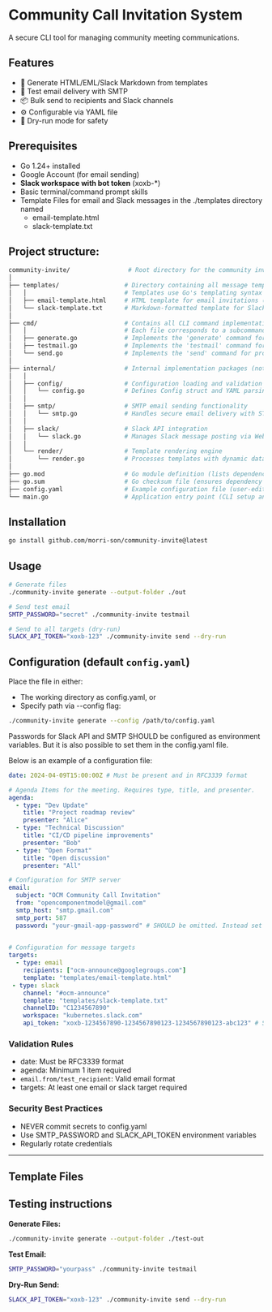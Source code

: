 # Community Call Invitation System

A secure CLI tool for managing community meeting communications.

## Features

- 📄 Generate HTML/EML/Slack Markdown from templates
- 📨 Test email delivery with SMTP
- 📦 Bulk send to recipients and Slack channels
- ⚙️ Configurable via YAML file
- 🔬 Dry-run mode for safety

## Prerequisites

- Go 1.24+ installed
- Google Account (for email sending)
- **Slack workspace with bot token** (xoxb-*)
- Basic terminal/command prompt skills
- Template Files for email and Slack messages in the ./templates directory named
  - email-template.html
  - slack-template.txt

## Project structure:

```bash
community-invite/                # Root directory for the community invitation CLI tool
│
├── templates/                  # Directory containing all message templates
│   │                           # Templates use Go's templating syntax with {{.Variable}} placeholders
│   ├── email-template.html     # HTML template for email invitations (contains styling and layout)
│   └── slack-template.txt      # Markdown-formatted template for Slack messages (supports Slack formatting)
│
├── cmd/                        # Contains all CLI command implementations
│   │                           # Each file corresponds to a subcommand (generate, testmail, send)
│   ├── generate.go             # Implements the 'generate' command for creating local template files
│   ├── testmail.go             # Implements the 'testmail' command for sending test emails
│   └── send.go                 # Implements the 'send' command for production distribution
│
├── internal/                   # Internal implementation packages (not exposed externally)
│   │
│   ├── config/                 # Configuration loading and validation
│   │   └── config.go           # Defines Config struct and YAML parsing logic
│   │
│   ├── smtp/                   # SMTP email sending functionality
│   │   └── smtp.go             # Handles secure email delivery with STARTTLS
│   │
│   ├── slack/                  # Slack API integration
│   │   └── slack.go            # Manages Slack message posting via Web API
│   │
│   └── render/                 # Template rendering engine
│       └── render.go           # Processes templates with dynamic data injection
│
├── go.mod                      # Go module definition (lists dependencies and module path)
├── go.sum                      # Go checksum file (ensures dependency integrity)
├── config.yaml                 # Example configuration file (user-editable settings)
└── main.go                     # Application entry point (CLI setup and command routing)
```

## Installation

```bash
go install github.com/morri-son/community-invite@latest
````

## Usage

```bash
# Generate files
./community-invite generate --output-folder ./out

# Send test email
SMTP_PASSWORD="secret" ./community-invite testmail

# Send to all targets (dry-run)
SLACK_API_TOKEN="xoxb-123" ./community-invite send --dry-run
```

## Configuration (default `config.yaml`)

Place the file in either:

- The working directory as config.yaml, or
- Specify path via --config flag:

```bash
./community-invite generate --config /path/to/config.yaml
```

Passwords for Slack API and SMTP SHOULD be configured as environment variables.
But it is also possible to set them in the config.yaml file.

Below is an example of a configuration file:

```yaml
date: 2024-04-09T15:00:00Z # Must be present and in RFC3339 format

# Agenda Items for the meeting. Requires type, title, and presenter.
agenda:
  - type: "Dev Update"
    title: "Project roadmap review"
    presenter: "Alice"
  - type: "Technical Discussion"
    title: "CI/CD pipeline improvements"
    presenter: "Bob"
  - type: "Open Format"
    title: "Open discussion"
    presenter: "All"

# Configuration for SMTP server
email:
  subject: "OCM Community Call Invitation"
  from: "opencomponentmodel@gmail.com"
  smtp_host: "smtp.gmail.com"
  smtp_port: 587
  password: "your-gmail-app-password" # SHOULD be omitted. Instead set SMTP_PASSWORD in the environment.
 

# Configuration for message targets
targets:
  - type: email
    recipients: ["ocm-announce@googlegroups.com"]
    template: "templates/email-template.html"
 - type: slack
    channel: "#ocm-announce"
    template: "templates/slack-template.txt"
    channelID: "C1234567890"
    workspace: "kubernetes.slack.com"
    api_token: "xoxb-1234567890-1234567890123-1234567890123-abc123" # SHOULD be omitted. Instead set SMTP_PASSWORD in the environment.
```

### Validation Rules

- date: Must be RFC3339 format
- agenda: Minimum 1 item required
- `email.from/test_recipient`: Valid email format
- targets: At least one email or slack target required

### Security Best Practices

- NEVER commit secrets to config.yaml
- Use SMTP_PASSWORD and SLACK_API_TOKEN environment variables
- Regularly rotate credentials

---

## Template Files


## Testing instructions

**Generate Files:**

```bash
./community-invite generate --output-folder ./test-out
```

**Test Email:**

```bash
SMTP_PASSWORD="yourpass" ./community-invite testmail
```

**Dry-Run Send:**

```bash
SLACK_API_TOKEN="xoxb-123" ./community-invite send --dry-run
```
